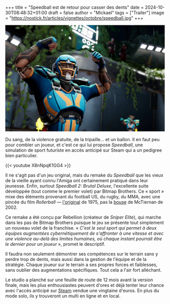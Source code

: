 +++
title = "Speedball est de retour pour casser des dents"
date = 2024-10-30T08:48:32+01:00
draft = false
author = "Mickael"
tags = ["Trailer"]
image = "https://nostick.fr/articles/vignettes/octobre/speedball.jpg"
+++

![Speedball](speedball.jpg "C'est autre chose que ces mauviettes au foot.")

Du sang, de la violence gratuite, de la tripaille… et un ballon. Il en faut peu pour combler un joueur, et c'est ce qui lui propose *Speedball*, une simulation de sport futuriste en accès anticipé sur Steam qui a un pedigree bien particulier. 

{{< youtube X8nNpqK1GG4 >}} 

Il ne s'agit pas d'un jeu original, mais du remake du *Speedball* que les vieux de la vieille ayant connu l'Amiga ont certainement pratiqué dans leur jeunesse. Enfin, surtout *Speedball 2: Brutal Deluxe*, l'excellente suite développée (tout comme le premier volet) par Bitmap Brothers. Ce « sport » mixe des éléments provenant du football US, du rugby, du MMA, avec une pincée du film *Rollerball* — [l'original](https://en.wikipedia.org/wiki/Rollerball_(1975_film)) de 1975, pas la [bouse](https://en.wikipedia.org/wiki/Rollerball_(2002_film)) de McTiernan de 2002.

Ce remake a été conçu par Rebellion (créateur de *Sniper Elite*), qui marche dans les pas de Bitmap Brothers puisque le jeu se présente tout simplement un nouveau volet de la franchise. « *C'est le seul sport qui permet à deux équipes augmentées cybernétiquement de s'affronter à une vitesse et avec une violence au-delà des limites humaines, où chaque instant pourrait être le dernier pour un joueur* », promet le descriptif.

Il faudra non seulement démontrer ses compétences sur le terrain sans y perdre trop de dents, mais aussi dans la gestion de l'équipe et de la stratégie. Chaque joueur sur le terrain a ses propres forces et faiblesses, sans oublier des augmentations spécifiques. Tout cela a l'air fort alléchant.

Le studio a planché sur une feuille de route de 12 mois avant la version finale, mais les plus enthousiastes peuvent d'ores et déjà tenter leur chance avec l'accès anticipé sur [Steam](https://store.steampowered.com/app/1795190/Speedball/) vendue une vingtaine d'euros. En plus du mode solo, ils y trouveront un multi en ligne et en local.